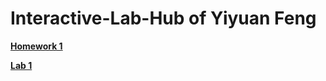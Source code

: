 # Interactive-Lab-Hub of Yiyuan Feng

**[Homework 1](https://github.com/Yiyuan7/Interactive-Lab-Hub/blob/master/HM1)**



**[Lab 1](https://github.com/Yiyuan7/Interactive-Lab-Hub/blob/master/Lab1)**
